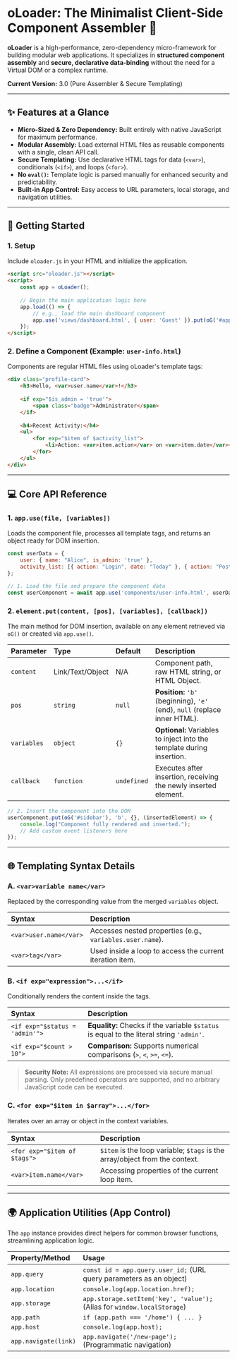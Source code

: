 # oLoader: The Minimalist Client-Side Component Assembler 🧩

**oLoader** is a high-performance, zero-dependency micro-framework for building modular web applications. It specializes in **structured component assembly** and **secure, declarative data-binding** without the need for a Virtual DOM or a complex runtime.

**Current Version:** 3.0 (Pure Assembler & Secure Templating)

-----

## ✨ Features at a Glance

  * **Micro-Sized & Zero Dependency:** Built entirely with native JavaScript for maximum performance.
  * **Modular Assembly:** Load external HTML files as reusable components with a single, clean API call.
  * **Secure Templating:** Use declarative HTML tags for data (`<var>`), conditionals (`<if>`), and loops (`<for>`).
  * **No `eval()`:** Template logic is parsed manually for enhanced security and predictability.
  * **Built-in App Control:** Easy access to URL parameters, local storage, and navigation utilities.

-----

## 🚀 Getting Started

### 1\. Setup

Include `oloader.js` in your HTML and initialize the application.

```html
<script src="oloader.js"></script>
<script>
    const app = oLoader();
    
    // Begin the main application logic here
    app.load(() => {
        // e.g., load the main dashboard component
        app.use('views/dashboard.html', { user: 'Guest' }).put(oG('#app-root'));
    });
</script>
```

### 2\. Define a Component (Example: `user-info.html`)

Components are regular HTML files using oLoader's template tags:

```html
<div class="profile-card">
    <h3>Hello, <var>user.name</var>!</h3>
    
    <if exp="$is_admin = 'true'">
        <span class="badge">Administrator</span>
    </if>
    
    <h4>Recent Activity:</h4>
    <ul>
        <for exp="$item of $activity_list">
            <li>Action: <var>item.action</var> on <var>item.date</var></li>
        </for>
    </ul>
</div>
```

-----

## 💻 Core API Reference

### 1\. `app.use(file, [variables])`

Loads the component file, processes all template tags, and returns an object ready for DOM insertion.

```javascript
const userData = {
    user: { name: "Alice", is_admin: 'true' },
    activity_list: [{ action: "Login", date: "Today" }, { action: "Post", date: "Yesterday" }]
};

// 1. Load the file and prepare the component data
const userComponent = await app.use('components/user-info.html', userData);
```

### 2\. `element.put(content, [pos], [variables], [callback])`

The main method for DOM insertion, available on any element retrieved via `oG()` or created via `app.use()`.

| Parameter | Type | Default | Description |
| :--- | :--- | :--- | :--- |
| `content` | Link/Text/Object | N/A | Component path, raw HTML string, or HTML Object. |
| `pos` | `string` | `null` | **Position:** `'b'` (beginning), `'e'` (end), `null` (replace inner HTML). |
| `variables` | `object` | `{}` | **Optional:** Variables to inject into the template during insertion. |
| `callback` | `function` | `undefined` | Executes after insertion, receiving the newly inserted element. |

```javascript
// 2. Insert the component into the DOM
userComponent.put(oG('#sidebar'), 'b', {}, (insertedElement) => {
    console.log("Component fully rendered and inserted.");
    // Add custom event listeners here
});
```

-----

## 🌐 Templating Syntax Details

### A. `<var>variable name</var>`

Replaced by the corresponding value from the merged `variables` object.

| Syntax | Description |
| :--- | :--- |
| `<var>user.name</var>` | Accesses nested properties (e.g., `variables.user.name`). |
| `<var>tag</var>` | Used inside a loop to access the current iteration item. |

### B. `<if exp="expression">...</if>`

Conditionally renders the content inside the tags.

| Syntax | Description |
| :--- | :--- |
| `<if exp="$status = 'admin'">` | **Equality:** Checks if the variable `$status` is equal to the literal string `'admin'`. |
| `<if exp="$count > 10">` | **Comparison:** Supports numerical comparisons (`>`, `<`, `>=`, `<=`). |

> **Security Note:** All expressions are processed via secure manual parsing. Only predefined operators are supported, and no arbitrary JavaScript code can be executed.

### C. `<for exp="$item in $array">...</for>`

Iterates over an array or object in the context variables.

| Syntax | Description |
| :--- | :--- |
| `<for exp="$item of $tags">` | `$item` is the loop variable; `$tags` is the array/object from the context. |
| `<var>item.name</var>` | Accessing properties of the current loop item. |

-----

## 🌍 Application Utilities (App Control)

The `app` instance provides direct helpers for common browser functions, streamlining application logic.

| Property/Method | Usage |
| :--- | :--- |
| `app.query` | `const id = app.query.user_id;` (URL query parameters as an object) |
| `app.location` | `console.log(app.location.href);` |
| `app.storage` | `app.storage.setItem('key', 'value');` (Alias for `window.localStorage`) |
| `app.path` | `if (app.path === '/home') { ... }` |
| `app.host` | `console.log(app.host);` |
| `app.navigate(link)` | `app.navigate('/new-page');` (Programmatic navigation) |
